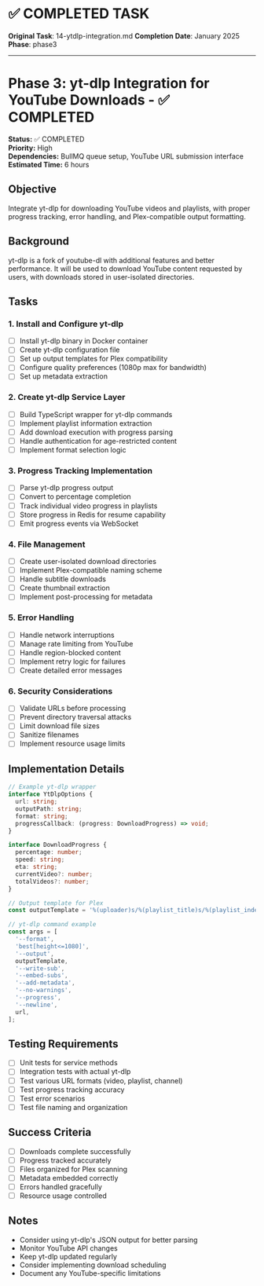 # ✅ COMPLETED TASK

**Original Task**: 14-ytdlp-integration.md
**Completion Date**: January 2025
**Phase**: phase3

---

# Phase 3: yt-dlp Integration for YouTube Downloads - ✅ COMPLETED

**Status:** ✅ COMPLETED  
**Priority:** High  
**Dependencies:** BullMQ queue setup, YouTube URL submission interface  
**Estimated Time:** 6 hours

## Objective

Integrate yt-dlp for downloading YouTube videos and playlists, with proper progress tracking, error handling, and Plex-compatible output formatting.

## Background

yt-dlp is a fork of youtube-dl with additional features and better performance. It will be used to download YouTube content requested by users, with downloads stored in user-isolated directories.

## Tasks

### 1. Install and Configure yt-dlp

- [ ] Install yt-dlp binary in Docker container
- [ ] Create yt-dlp configuration file
- [ ] Set up output templates for Plex compatibility
- [ ] Configure quality preferences (1080p max for bandwidth)
- [ ] Set up metadata extraction

### 2. Create yt-dlp Service Layer

- [ ] Build TypeScript wrapper for yt-dlp commands
- [ ] Implement playlist information extraction
- [ ] Add download execution with progress parsing
- [ ] Handle authentication for age-restricted content
- [ ] Implement format selection logic

### 3. Progress Tracking Implementation

- [ ] Parse yt-dlp progress output
- [ ] Convert to percentage completion
- [ ] Track individual video progress in playlists
- [ ] Store progress in Redis for resume capability
- [ ] Emit progress events via WebSocket

### 4. File Management

- [ ] Create user-isolated download directories
- [ ] Implement Plex-compatible naming scheme
- [ ] Handle subtitle downloads
- [ ] Create thumbnail extraction
- [ ] Implement post-processing for metadata

### 5. Error Handling

- [ ] Handle network interruptions
- [ ] Manage rate limiting from YouTube
- [ ] Handle region-blocked content
- [ ] Implement retry logic for failures
- [ ] Create detailed error messages

### 6. Security Considerations

- [ ] Validate URLs before processing
- [ ] Prevent directory traversal attacks
- [ ] Limit download file sizes
- [ ] Sanitize filenames
- [ ] Implement resource usage limits

## Implementation Details

```typescript
// Example yt-dlp wrapper
interface YtDlpOptions {
  url: string;
  outputPath: string;
  format: string;
  progressCallback: (progress: DownloadProgress) => void;
}

interface DownloadProgress {
  percentage: number;
  speed: string;
  eta: string;
  currentVideo?: number;
  totalVideos?: number;
}

// Output template for Plex
const outputTemplate = '%(uploader)s/%(playlist_title)s/%(playlist_index)03d - %(title)s.%(ext)s';

// yt-dlp command example
const args = [
  '--format',
  'best[height<=1080]',
  '--output',
  outputTemplate,
  '--write-sub',
  '--embed-subs',
  '--add-metadata',
  '--no-warnings',
  '--progress',
  '--newline',
  url,
];
```

## Testing Requirements

- [ ] Unit tests for service methods
- [ ] Integration tests with actual yt-dlp
- [ ] Test various URL formats (video, playlist, channel)
- [ ] Test progress tracking accuracy
- [ ] Test error scenarios
- [ ] Test file naming and organization

## Success Criteria

- [ ] Downloads complete successfully
- [ ] Progress tracked accurately
- [ ] Files organized for Plex scanning
- [ ] Metadata embedded correctly
- [ ] Errors handled gracefully
- [ ] Resource usage controlled

## Notes

- Consider using yt-dlp's JSON output for better parsing
- Monitor YouTube API changes
- Keep yt-dlp updated regularly
- Consider implementing download scheduling
- Document any YouTube-specific limitations
